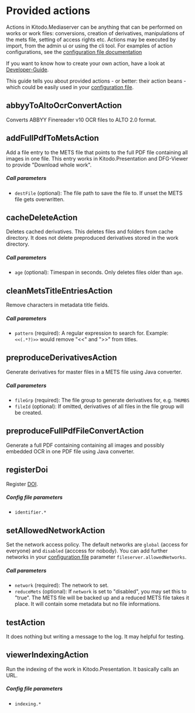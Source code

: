 # Provided actions

Actions in Kitodo.Mediaserver can be anything that can be performed on works or work files: conversions, creation of derivatives, manipulations of the mets file, setting of access rights etc. Actions may be executed by import, from the admin ui or using the cli tool. For examples of action configurations, see the [configuration file documentation](Configuration-file.md)

If you want to know how to create your own action, have a look at [Developer-Guide](Developer-Guide.md#Actions).

This guide tells you about provided actions - or better: their action beans - which could be easily used in your [configuration file](Configuration-file.md).

## abbyyToAltoOcrConvertAction

Converts ABBYY Finereader v10 OCR files to ALTO 2.0 format.

## addFullPdfToMetsAction

Add a file entry to the METS file that points to the full PDF file containing all images in one file. This entry works in Kitodo.Presentation and DFG-Viewer to provide "Download whole work".

##### Call parameters

- `destFile` (optional): The file path to save the file to. If unset the METS file gets overwritten.

## cacheDeleteAction

Deletes cached derivatives. This deletes files and folders from cache directory. It does not delete preproduced derivatives stored in the work directory.

##### Call parameters

- `age` (optional): Timespan in seconds. Only deletes files older than `age`.

## cleanMetsTitleEntriesAction

Remove characters in metadata title fields.

##### Call parameters

- `pattern` (required): A regular expression to search for. Example: `<<(.*?)>>` would remove "<<" and ">>" from titles.

## preproduceDerivativesAction

Generate derivatives for master files in a METS file using Java converter.

##### Call parameters

- `fileGrp` (required): The file group to generate derivatives for, e.g. `THUMBS`
- `fileId` (optional): If omitted, derivatives of all files in the file group will be created.

## preproduceFullPdfFileConvertAction

Generate a full PDF containing containing all images and possibly embedded OCR in one PDF file using Java converter.

## registerDoi

Register [DOI](https://de.wikipedia.org/wiki/Digital_Object_Identifier).

##### Config file parameters

- `identifier.*`

## setAllowedNetworkAction

Set the network access policy. The default networks are `global` (access for everyone) and `disabled` (acccess for nobody). You can add further networks in your [configuration file](Configuration-file.md) parameter `fileserver.allowedNetworks`.

##### Call parameters

- `network` (required): The network to set.
- `reduceMets` (optional): If `network` is set to "disabled", you may set this to "true". The METS file will be backed up and a reduced METS file takes it place. It will contain some metadata but no file informations.

## testAction

It does nothing but writing a message to the log. It may helpful for testing.

## viewerIndexingAction

Run the indexing of the work in Kitodo.Presentation. It basically calls an URL.

##### Config file parameters

- `indexing.*`
